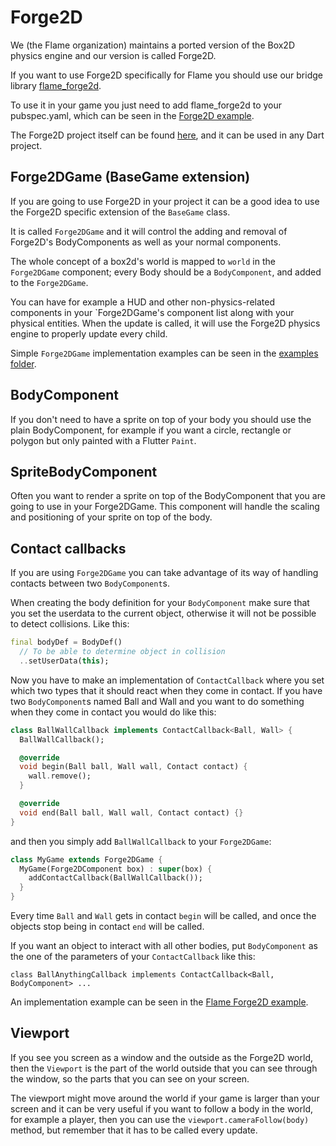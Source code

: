 # Forge2D

We (the Flame organization) maintains a ported version of the Box2D physics engine and our version is called Forge2D.

If you want to use Forge2D specifically for Flame you should use our bridge library [flame_forge2d](https://github.com/flame-engine/flame_forge2d).

To use it in your game you just need to add flame_forge2d to your pubspec.yaml, which can be seen in the [Forge2D example](https://github.com/flame-engine/flame_forge2d/tree/master/example).

The Forge2D project itself can be found [here](https://github.com/flame-engine/forge2d), and it can be used in any Dart project.

## Forge2DGame (BaseGame extension)

If you are going to use Forge2D in your project it can be a good idea to use the Forge2D specific extension of the `BaseGame` class.

It is called `Forge2DGame` and it will control the adding and removal of Forge2D's BodyComponents as well as your normal components.

The whole concept of a box2d's world is mapped to `world` in the `Forge2DGame` component; every Body should be a `BodyComponent`, and added to the `Forge2DGame`.

You can have for example a HUD and other non-physics-related components in your `Forge2DGame's component list along with your physical entities. When the update is called, it will use the Forge2D physics engine to properly update every child.

Simple `Forge2DGame` implementation examples can be seen in the [examples folder](https://github.com/flame-engine/flame_box2d/blob/master/examples/).

## BodyComponent

If you don't need to have a sprite on top of your body you should use the plain BodyComponent, for example if you want a circle, rectangle or polygon but only painted with a Flutter `Paint`.

## SpriteBodyComponent

Often you want to render a sprite on top of the BodyComponent that you are going to use in your Forge2DGame. This component will handle the scaling and positioning of your sprite on top of the body.

## Contact callbacks

If you are using `Forge2DGame` you can take advantage of its way of handling contacts between two `BodyComponent`s.

When creating the body definition for your `BodyComponent` make sure that you set the userdata to the current object, otherwise it will not be possible to detect collisions.
Like this:
```dart
final bodyDef = BodyDef()
  // To be able to determine object in collision
  ..setUserData(this);
```

Now you have to make an implementation of `ContactCallback` where you set which two types that it should react when they come in contact.
If you have two `BodyComponent`s named Ball and Wall and you want to do something when they come in contact you would do like this:

```dart
class BallWallCallback implements ContactCallback<Ball, Wall> {
  BallWallCallback();

  @override
  void begin(Ball ball, Wall wall, Contact contact) {
    wall.remove();
  }

  @override
  void end(Ball ball, Wall wall, Contact contact) {}
}
```

and then you simply add `BallWallCallback` to your `Forge2DGame`:

```dart
class MyGame extends Forge2DGame {
  MyGame(Forge2DComponent box) : super(box) {
    addContactCallback(BallWallCallback());
  }
}
```

Every time `Ball` and `Wall` gets in contact `begin` will be called, and once the objects stop being in contact `end` will be called.

If you want an object to interact with all other bodies, put `BodyComponent` as the one of the parameters of your `ContactCallback` like this:

`class BallAnythingCallback implements ContactCallback<Ball, BodyComponent> ...`

An implementation example can be seen in the [Flame Forge2D example](https://github.com/flame-engine/flame_forge2d/blob/master/example).

## Viewport

If you see you screen as a window and the outside as the Forge2D world, then the `Viewport` is the part of the world outside that you can see through the window, so the parts that you can see on your screen.

The viewport might move around the world if your game is larger than your screen and it can be very useful if you want to follow a body in the world, for example a player, then you can use the `viewport.cameraFollow(body)` method, but remember that it has to be called every update.
